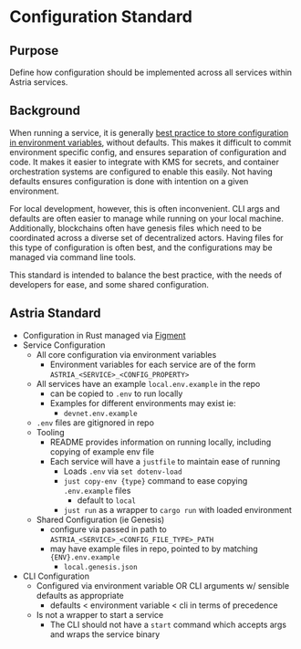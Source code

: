 # Configuration Standard

## Purpose

Define how configuration should be implemented across all services within Astria
services.

## Background

When running a service, it is generally [best practice to store configuration in
environment variables](https://12factor.net/config), without defaults. This
makes it difficult to commit environment specific config, and ensures separation
of configuration and code. It makes it easier to integrate with KMS for secrets,
and container orchestration systems are configured to enable this easily. Not
having defaults ensures configuration is done with intention on a given
environment.

For local development, however, this is often inconvenient. CLI args and
defaults are often easier to manage while running on your local machine.
Additionally, blockchains often have genesis files which need to be coordinated
across a diverse set of decentralized actors. Having files for this type of
configuration is often best, and the configurations may be managed via command
line tools.

This standard is intended to balance the best practice, with the needs of
developers for ease, and some shared configuration.

## Astria Standard

- Configuration in Rust managed via
  [Figment](https://docs.rs/figment/latest/figment/)
- Service Configuration
  - All core configuration via environment variables
    - Environment variables for each service are of the form
      `ASTRIA_<SERVICE>_<CONFIG_PROPERTY>`
  - All services have an example `local.env.example` in the repo
    - can be copied to `.env` to run locally
    - Examples for different environments may exist ie:
      - `devnet.env.example`
  - `.env` files are gitignored in repo
  - Tooling
    - README provides information on running locally, including copying of
      example env file
    - Each service will have a `justfile` to maintain ease of running
      - Loads `.env` via `set dotenv-load`
      - `just copy-env {type}` command to ease copying `.env.example` files
        - default to `local`
      - `just run` as a wrapper to `cargo run` with loaded environment
  - Shared Configuration (ie Genesis)
    - configure via passed in path to `ASTRIA_<SERVICE>_<CONFIG_FILE_TYPE>_PATH`
    - may have example files in repo, pointed to by matching `{ENV}.env.example`
      - `local.genesis.json`
- CLI Configuration
  - Configured via environment variable OR CLI arguments w/ sensible defaults as
    appropriate
    - defaults < environment variable < cli in terms of precedence
  - Is not a wrapper to start a service
    - The CLI should not have a `start` command which accepts args and wraps the
      service binary

